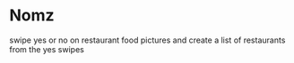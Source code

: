 # Nomz
swipe yes or no on restaurant food pictures and create a list of restaurants from the yes swipes
